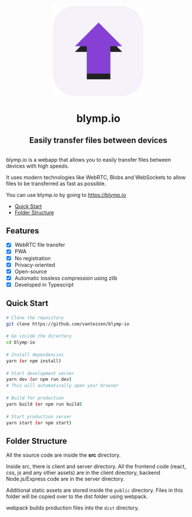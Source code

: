 <p align="center">
    <a href="https://blymp.io">
      <img src="./icon.png" alt="blymp.io logo" width="250"/>
    </a>
</p>

<h1 align="center">
  blymp.io
</h1>
<h2 align="center" style="margin-bottom:2rem">
  Easily transfer files between devices
</h2>

blymp.io is a webapp that allows you to easily transfer files between devices with high speeds.

It uses modern technologies like WebRTC, Blobs and WebSockets to allow files to be transferred as fast as possible.

You can use blymp.io by going to <https://blymp.io>

- [Quick Start](#quick-start)
- [Folder Structure](#folder-structure)

## Features
- [x] WebRTC file transfer
- [x] PWA
- [x] No registration
- [x] Privacy-oriented
- [x] Open-source
- [x] Automatic lossless compression using zlib
- [x] Developed in Typescript

## Quick Start

```bash
# Clone the repository
git clone https://github.com/vantezzen/blymp-io

# Go inside the directory
cd blymp-io

# Install dependencies
yarn (or npm install)

# Start development server
yarn dev (or npm run dev)
# This will automatically open your browser

# Build for production
yarn build (or npm run build)

# Start production server
yarn start (or npm start)
```

## Folder Structure

All the source code are inside the **src** directory.

Inside src, there is client and server directory. All the frontend code (react, css, js and any other assets) are in the client directory, backend Node.js/Express code are in the server directory.

Additional static assets are stored inside the `public` directory. Files in this folder will be copied over to the dist folder using webpack.

webpack builds production files into the `dist` directory.